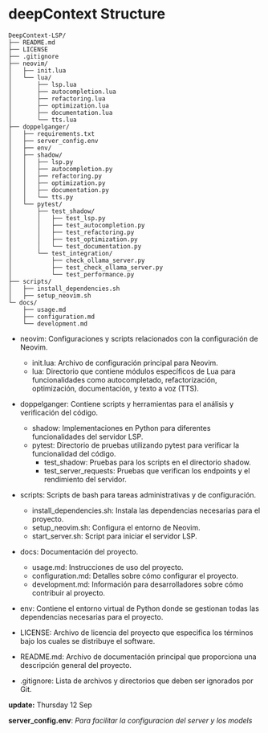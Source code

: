 # deepContext Structure

```plaintext
DeepContext-LSP/
├── README.md
├── LICENSE
├── .gitignore
├── neovim/
│   ├── init.lua
│   └── lua/
│       ├── lsp.lua
│       ├── autocompletion.lua
│       ├── refactoring.lua
│       ├── optimization.lua
│       ├── documentation.lua
│       └── tts.lua
├── doppelganger/
│   ├── requirements.txt 
│   ├── server_config.env 
│   ├── env/
│   ├── shadow/
│   │   ├── lsp.py
│   │   ├── autocompletion.py
│   │   ├── refactoring.py
│   │   ├── optimization.py
│   │   ├── documentation.py
│   │   └── tts.py
│   └── pytest/
│       ├── test_shadow/
│       │   ├── test_lsp.py
│       │   ├── test_autocompletion.py
│       │   ├── test_refactoring.py
│       │   ├── test_optimization.py
│       │   └── test_documentation.py
│       └── test_integration/
│           ├── check_ollama_server.py
│           ├── test_check_ollama_server.py
│           └── test_performance.py
├── scripts/
│   ├── install_dependencies.sh
│   ├── setup_neovim.sh
└─ docs/
    ├── usage.md
    ├── configuration.md
    └── development.md
```

- neovim: Configuraciones y scripts relacionados con la configuración de Neovim.
  - init.lua: Archivo de configuración principal para Neovim.
  - lua: Directorio que contiene módulos específicos de Lua para funcionalidades como autocompletado, refactorización, optimización, documentación, y texto a voz (TTS).

- doppelganger: Contiene scripts y herramientas para el análisis y verificación del código.
  - shadow: Implementaciones en Python para diferentes funcionalidades del servidor LSP.
  - pytest: Directorio de pruebas utilizando pytest para verificar la funcionalidad del código.
    - test_shadow: Pruebas para los scripts en el directorio shadow.
    - test_server_requests: Pruebas que verifican los endpoints y el rendimiento del servidor.


- scripts: Scripts de bash para tareas administrativas y de configuración.
  - install_dependencies.sh: Instala las dependencias necesarias para el proyecto.
  - setup_neovim.sh: Configura el entorno de Neovim.
  - start_server.sh: Script para iniciar el servidor LSP.


- docs: Documentación del proyecto.
  - usage.md: Instrucciones de uso del proyecto.
  - configuration.md: Detalles sobre cómo configurar el proyecto.
  - development.md: Información para desarrolladores sobre cómo contribuir al proyecto.

- env: Contiene el entorno virtual de Python donde se gestionan todas las dependencias necesarias para el proyecto.

- LICENSE: Archivo de licencia del proyecto que especifica los términos bajo los cuales se distribuye el software.

- README.md: Archivo de documentación principal que proporciona una descripción general del proyecto.

- .gitignore: Lista de archivos y directorios que deben ser ignorados por Git.

**update:**
Thursday 12 Sep

**server_config.env**:
_Para facilitar la configuracion del server y los models_
